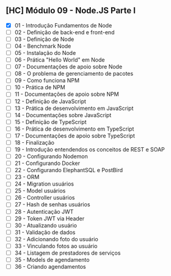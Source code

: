 ## [HC] Módulo 09 - Node.JS Parte I

- [x] 01 - Introdução Fundamentos de Node
- [ ] 02 - Definição de back-end e front-end
- [ ] 03 - Definição de Node
- [ ] 04 - Benchmark Node
- [ ] 05 - Instalação do Node
- [ ] 06 - Prática "Hello World" em Node
- [ ] 07 - Documentações de apoio sobre Node
- [ ] 08 - O problema de gerenciamento de pacotes
- [ ] 09 - Como funciona NPM
- [ ] 10 - Prática de NPM
- [ ] 11 - Documentações de apoio sobre NPM
- [ ] 12 - Definição de JavaScript
- [ ] 13 - Prática de desenvolvimento em JavaScript
- [ ] 14 - Documentações sobre JavaScript
- [ ] 15 - Definição de TypeScript
- [ ] 16 - Prática de desenvolvimento em TypeScript
- [ ] 17 - Documentações de apoio sobre TypeScript
- [ ] 18 - Finalização
- [ ] 19 - Introdução entendendos os conceitos de REST e SOAP
- [ ] 20 - Configurando Nodemon
- [ ] 21 - Configurando Docker
- [ ] 22 - Configurando ElephantSQL e PostBird
- [ ] 23 - ORM
- [ ] 24 - Migration usuários
- [ ] 25 - Model usuários
- [ ] 26 - Controller usuários
- [ ] 27 - Hash de senhas usuários
- [ ] 28 - Autenticação JWT
- [ ] 29 - Token JWT via Header
- [ ] 30 - Atualizando usuário
- [ ] 31 - Validação de dados
- [ ] 32 - Adicionando foto do usuário
- [ ] 33 - Vinculando fotos ao usuário
- [ ] 34 - Listagem de prestadores de serviços
- [ ] 35 - Models de agendamento
- [ ] 36 - Criando agendamentos

